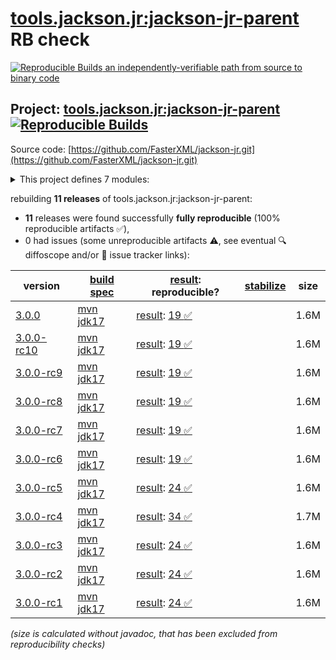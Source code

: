 [tools.jackson.jr:jackson-jr-parent](https://central.sonatype.com/artifact/tools.jackson.jr/jackson-jr-parent/versions) RB check
=======

[![Reproducible Builds](https://reproducible-builds.org/images/logos/rb.svg) an independently-verifiable path from source to binary code](https://reproducible-builds.org/)

## Project: [tools.jackson.jr:jackson-jr-parent](https://central.sonatype.com/artifact/tools.jackson.jr/jackson-jr-parent/versions) [![Reproducible Builds](https://img.shields.io/endpoint?url=https://raw.githubusercontent.com/jvm-repo-rebuild/reproducible-central/master/content/tools/jackson/jr/badge.json)](https://github.com/jvm-repo-rebuild/reproducible-central/blob/master/content/tools/jackson/jr/README.md)

Source code: [https://github.com/FasterXML/jackson-jr.git](https://github.com/FasterXML/jackson-jr.git)

<details><summary>This project defines 7 modules:</summary>

* [tools.jackson.jr:jackson-jr-all](https://central.sonatype.com/artifact/tools.jackson.jr/jackson-jr-all/overview)
* [tools.jackson.jr:jackson-jr-annotation-support](https://central.sonatype.com/artifact/tools.jackson.jr/jackson-jr-annotation-support/overview)
* [tools.jackson.jr:jackson-jr-extension-javatime](https://central.sonatype.com/artifact/tools.jackson.jr/jackson-jr-extension-javatime/overview)
* [tools.jackson.jr:jackson-jr-objects](https://central.sonatype.com/artifact/tools.jackson.jr/jackson-jr-objects/overview)
* [tools.jackson.jr:jackson-jr-parent](https://central.sonatype.com/artifact/tools.jackson.jr/jackson-jr-parent/overview)
* [tools.jackson.jr:jackson-jr-retrofit2](https://central.sonatype.com/artifact/tools.jackson.jr/jackson-jr-retrofit2/overview)
* [tools.jackson.jr:jackson-jr-stree](https://central.sonatype.com/artifact/tools.jackson.jr/jackson-jr-stree/overview)
</details>

rebuilding **11 releases** of tools.jackson.jr:jackson-jr-parent:
- **11** releases were found successfully **fully reproducible** (100% reproducible artifacts :white_check_mark:),
- 0 had issues (some unreproducible artifacts :warning:, see eventual :mag: diffoscope and/or :memo: issue tracker links):

| version | [build spec](/BUILDSPEC.md) | [result](https://reproducible-builds.org/docs/jvm/): reproducible? | [stabilize](https://github.com/google/oss-rebuild/blob/main/cmd/stabilize/README.md) | size |
| -- | --------- | ------ | ------ | -- |
| [3.0.0](https://central.sonatype.com/artifact/tools.jackson.jr/jackson-jr-parent/3.0.0/pom) | [mvn jdk17](jackson-jr-3.0.0.buildspec) | [result](jackson-jr-parent-3.0.0.buildinfo): [19 :white_check_mark: ](jackson-jr-parent-3.0.0.buildcompare) | | 1.6M |
| [3.0.0-rc10](https://central.sonatype.com/artifact/tools.jackson.jr/jackson-jr-parent/3.0.0-rc10/pom) | [mvn jdk17](jackson-jr-3.0.0-rc10.buildspec) | [result](jackson-jr-parent-3.0.0-rc10.buildinfo): [19 :white_check_mark: ](jackson-jr-parent-3.0.0-rc10.buildcompare) | | 1.6M |
| [3.0.0-rc9](https://central.sonatype.com/artifact/tools.jackson.jr/jackson-jr-parent/3.0.0-rc9/pom) | [mvn jdk17](jackson-jr-3.0.0-rc9.buildspec) | [result](jackson-jr-parent-3.0.0-rc9.buildinfo): [19 :white_check_mark: ](jackson-jr-parent-3.0.0-rc9.buildcompare) | | 1.6M |
| [3.0.0-rc8](https://central.sonatype.com/artifact/tools.jackson.jr/jackson-jr-parent/3.0.0-rc8/pom) | [mvn jdk17](jackson-jr-3.0.0-rc8.buildspec) | [result](jackson-jr-parent-3.0.0-rc8.buildinfo): [19 :white_check_mark: ](jackson-jr-parent-3.0.0-rc8.buildcompare) | | 1.6M |
| [3.0.0-rc7](https://central.sonatype.com/artifact/tools.jackson.jr/jackson-jr-parent/3.0.0-rc7/pom) | [mvn jdk17](jackson-jr-3.0.0-rc7.buildspec) | [result](jackson-jr-parent-3.0.0-rc7.buildinfo): [19 :white_check_mark: ](jackson-jr-parent-3.0.0-rc7.buildcompare) | | 1.6M |
| [3.0.0-rc6](https://central.sonatype.com/artifact/tools.jackson.jr/jackson-jr-parent/3.0.0-rc6/pom) | [mvn jdk17](jackson-jr-3.0.0-rc6.buildspec) | [result](jackson-jr-parent-3.0.0-rc6.buildinfo): [19 :white_check_mark: ](jackson-jr-parent-3.0.0-rc6.buildcompare) | | 1.6M |
| [3.0.0-rc5](https://central.sonatype.com/artifact/tools.jackson.jr/jackson-jr-parent/3.0.0-rc5/pom) | [mvn jdk17](jackson-jr-3.0.0-rc5.buildspec) | [result](jackson-jr-parent-3.0.0-rc5.buildinfo): [24 :white_check_mark: ](jackson-jr-parent-3.0.0-rc5.buildcompare) | | 1.6M |
| [3.0.0-rc4](https://central.sonatype.com/artifact/tools.jackson.jr/jackson-jr-parent/3.0.0-rc4/pom) | [mvn jdk17](jackson-jr-3.0.0-rc4.buildspec) | [result](jackson-jr-parent-3.0.0-rc4.buildinfo): [34 :white_check_mark: ](jackson-jr-parent-3.0.0-rc4.buildcompare) | | 1.7M |
| [3.0.0-rc3](https://central.sonatype.com/artifact/tools.jackson.jr/jackson-jr-parent/3.0.0-rc3/pom) | [mvn jdk17](jackson-jr-3.0.0-rc3.buildspec) | [result](jackson-jr-parent-3.0.0-rc3.buildinfo): [24 :white_check_mark: ](jackson-jr-parent-3.0.0-rc3.buildcompare) | | 1.6M |
| [3.0.0-rc2](https://central.sonatype.com/artifact/tools.jackson.jr/jackson-jr-parent/3.0.0-rc2/pom) | [mvn jdk17](jackson-jr-3.0.0-rc2.buildspec) | [result](jackson-jr-parent-3.0.0-rc2.buildinfo): [24 :white_check_mark: ](jackson-jr-parent-3.0.0-rc2.buildcompare) | | 1.6M |
| [3.0.0-rc1](https://central.sonatype.com/artifact/tools.jackson.jr/jackson-jr-parent/3.0.0-rc1/pom) | [mvn jdk17](jackson-jr-3.0.0-rc1.buildspec) | [result](jackson-jr-parent-3.0.0-rc1.buildinfo): [24 :white_check_mark: ](jackson-jr-parent-3.0.0-rc1.buildcompare) | | 1.6M |

<i>(size is calculated without javadoc, that has been excluded from reproducibility checks)</i>
